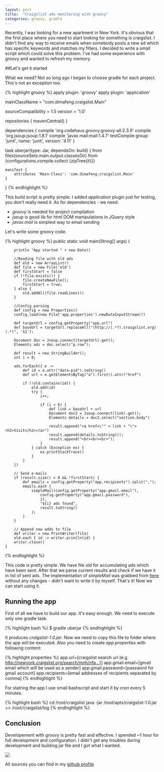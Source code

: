 ```yaml
---
layout: post
title:  "Craigslist ads monitoring with groovy"
categories: groovy, gradle
---
```

Recently, I was looking for a new apartment in New York. It's obvious that the first place where you need to start looking for something is craigslist. I didn't find any way to receive emails when somebody posts a new ad which has specific keywords and matches my filters. I decided to write a small script which could solve this problem. I've had some experience with groovy and wanted to refresh my memory.

##Let's get it started

What we need? Not so long ago I began to choose gradle for each project. This's not an exception too. 

{% highlight groovy %}
apply plugin: 'groovy'
apply plugin: 'application'

mainClassName = "com.dimafeng.craigslist.Main"

sourceCompatibility = 1.5
version = '1.0'

repositories {
    mavenCentral()
}

dependencies {
    compile 'org.codehaus.groovy:groovy-all:2.3.9'
    compile 'org.jsoup:jsoup:1.8.1'
    compile 'javax.mail:mail:1.4.7'
    testCompile group: 'junit', name: 'junit', version: '4.11'
}

task uberjar(type: Jar, dependsOn: build) {
    from files(sourceSets.main.output.classesDir)
    from {configurations.compile.collect {zipTree(it)}}

    manifest {
        attributes 'Main-Class': 'com.dimafeng.craigslist.Main'
    }
}
{% endhighlight %}

This build script is pretty simple. I added *application* plugin just for testing, you don't really need it. 
As for dependencies - we need: 

* *groovy* is needed for project compilation
* *jsoup* is good lib for html DOM manipulations in JQuery style
* *javax.mail* is simplest way to email sending

Let's write some groovy code.

{% highlight groovy %}
public static void main(String[] args) {

        println "App started " + new Date()

        //Reading file with old ads
        def old = new ArrayList()
        def file = new File('old')
        def firstStart = false
        if (!file.exists()) {
            file.createNewFile();
            firstStart = true;
        } else {
            old.addAll(file.readLines())
        }

        //Config parsing
        def config = new Properties()
        config.load(new File('app.properties').newDataInputStream())

        def targetUrl = config.getProperty("app.url")
        def baseUrl = targetUrl.replaceAll("(http://(.*?).craigslist.org)(.*)", '$1');

        Document doc = Jsoup.connect(targetUrl).get();
        Elements ads = doc.select("p.row");

        def result = new StringBuilder();
        int i = 0;

        ads.forEach({ e ->
            def id = e.attr("data-pid").toString()
            def url = e.getElementsByTag("a").first().attr("href")

            if (!old.contains(id)) {
                old.add(id)
                try {
                    i++;

                    if (i < 6) {
                        def link = baseUrl + url
                        Document doc2 = Jsoup.connect(link).get();
                        Elements details = doc2.select("section.body")

                        result.append("<a href=\"" + link + "\"><h2>Visit</h2></a>")
                        result.append(details.toString());
                        result.append("<br><br><br>");
                    }
                } catch (Exception ex) {
                    ex.printStackTrace()
                }
            }
        })

        // Send e-mails
        if (result.size() > 0 && !firstStart) {
            def emails = config.getProperty("app.recipients").split(",");
            emails.each {
                simpleMail(config.getProperty("app.gmail.email"),
                    config.getProperty("app.gmail.password"),
                    it,
                    "${i} ads found",
                    result.toString()
                );
            }
        }

        // Append new adds to file
        def writer = new PrintWriter(file)
        old.each { id -> writer.println(id) }
        writer.close()
    }
{% endhighlight %}

This code is pretty simple. We have file *old* for accumulating ads which have been sent. After that we parse current results and check if we have it in list of sent ads. The implementation of *simpleMail* was grabbed from [here][1] without any changes - didn't want to write it by myself.
That's it! Now we can start using it. 

## Running the app

First of all we have to build our app. It's easy enough. We need to execute only one gradle task.

{% highlight bash %}
$ gradle uberjar
{% endhighlight %}

It produces *craigslist-1.0.jar*. Now we need to copy this file to folder where the app will be executed. Also you need to create *app.properties* with following content:

{% highlight properties %}
app.url=[craigslist search url (e.g. http://newyork.craigslist.org/search/mnh/nfa...)]
app.gmail.email=[gmail email which will be used as a sender]
app.gmail.password=[password for gmail account]
app.recipients=[email addresses of recipients separated by comma]
{% endhighlight %}

For statring the app I use small bashscript and start it by *cron* every 5 minutes.

{% highlight bash %}
cd /root/craigslist
java -jar /root/apts/craigslist-1.0.jar >> /root/craigslist/log
{% endhighlight %}

## Conclusion

Developement with groovy is pretty fast and effective. I spended ~1 hour for full development and configuration. I didn't get any troubles during development and building jar file and I got what I wanted.

<p>
<img src="{{ site.url }}/assets/craiglist.png" class="img-responsive">
</p>

All sources you can find in my [github profile][2] 

[1]: http://www.jedox.com/en/send-email-using-javamail-groovy-script/
[2]: https://github.com/dimafeng/craigslist
